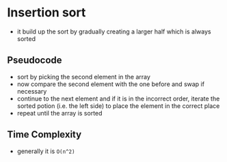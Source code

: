 # Insertion sort
- it build up the sort by gradually creating a larger half which is always sorted

## Pseudocode
- sort by picking the second element in the array
- now compare the second element with the one before and swap if necessary
- continue to the next element and if it is in the incorrect order, iterate the sorted potion (i.e. the left side) to place the element in the correct place
- repeat until the array is sorted

## Time Complexity
- generally it is `O(n^2)`
